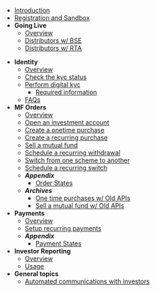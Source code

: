 - [Introduction](/)
- [Registration and Sandbox](/pages/registration-and-sandbox)
- **Going Live**
  - [Overview](/going-live/checklist)
  - [Distributors w/ BSE](/going-live/distributors-with-bse)
  - [Distributors w/ RTA](/going-live/distributors-with-rtas)
<!-- - [Quick start](/pages/quickstart) -->
- **Identity**
  - [Overview](/identity/overview)
  - [Check the kyc status](/identity/kyc-check)
  - [Perform digital kyc](/identity/kyc-request)
    - [Required information](/identity/required-information)
  - [FAQs](/identity/FAQs)  
- **MF Orders**
  - [Overview](/mf-transactions/overview)
  - [Open an investment account](/mf-transactions/investment-account)
  - [Create a onetime purchase](/mf-transactions/onetime-purchases)
  - [Create a recurring purchase](/mf-transactions/recurring-purchases)
  - [Sell a mutual fund](/mf-transactions/onetime-redemptions)
  - [Schedule a recurring withdrawal](/mf-transactions/recurring-redemptions)
  - [Switch from one scheme to another](/mf-transactions/onetime-switches)
  - [Schedule a recurring switch](/mf-transactions/recurring-switches)
  - ***Appendix***
    - [Order States](/mf-transactions/order-states)
  - ***Archives***
    - [One time purchases w/ Old APIs](/mf-transactions/onetime-purchases-old-apis)
    - [Sell a mutual fund w/ Old APIs](/mf-transactions/onetime-redemptions-old-apis)
- **Payments**
  - [Overview](/payments/overview)
  - [Setup recurring payments](/payments/nach)
  - ***Appendix***
    - [Payment States](/payments/payment-states)  
- **Investor Reporting**
  - [Overview](/pages/workflows/investor-reporting)
  - [Usage](/pages/workflows/investor-reporting-usage)
- **General topics**
  - [Automated communications with investors](/pages/workflows/automated-communication.md)  

<!--
- **Building blocks**
  - **Investor Onboarding**
    - **KYC**<sup style="color:red;"> Early Access</sup>
      - [Description](/pages/workflows/what-is-kyc)
      - [Recommended Sequence](/pages/workflows/video-kyc-steps)
      - [FAQs](/pages/workflows/video-kyc-faq)
  - **Orders**
    - [General FAQs](/pages/workflows/orders-faq)
    - [Order States](/pages/workflows/order-status)
    - **SIP**
      - [Create SIP Order](/pages/workflows/create-sip-order)
      - [Cancel SIP Order](/pages/workflows/cancel-sip-order)
      - [Cancel SIP Order Installment](/pages/workflows/cancel-sip-order-installment)
      - [FAQs](/pages/workflows/sip-faq)
    - **Instant Redemption**
      - [Description](/pages/workflows/instant-redemption-description)
      - [Recommended Sequence](/pages/workflows/instant-redemption-steps)
      - [FAQs](/pages/workflows/instant-redemption-faq)
  - **Communication**
    - [Automated communications with investors](/pages/workflows/automated-communication.md)  
  -[<div style="color:#fff;font-size:xx-small;visibility:hidden;">.</div>](/pages/deprecation-staging-instance)
-->


<!--
  - **Reports**
    - **Holdings**
      - [Description](/pages/workflows/what-is-capital-gains)
      - [Recommended Sequence](/pages/workflows/capital-gains-api)
      - [FAQs](/pages/workflows/capital-gains-faq)
    - **Capital Gains**<sup style="color:red;"> Early Access</sup>
      - [Description](/pages/workflows/what-is-capital-gains)
      - [Recommended Sequence](/pages/workflows/capital-gains-api)
      - [FAQs](/pages/workflows/capital-gains-faq)
    - **CAS**<sup style="color:red;"> Early Access</sup>
      - [Description](/pages/workflows/what-is-capital-gains)
      - [Recommended Sequence](/pages/workflows/capital-gains-api)
      - [FAQs](/pages/workflows/capital-gains-faq)

- **Additional Information**
  - [Support](/pages/additional-info/regarding-support)
-->

<!--
  - Investors
    - [Create an Investor](/pages/workflows/create-an-investor)
    - [Display Investor Details](/pages/workflows/display-investor-details)
    - [Update Investor Details](/pages/workflows/update-investor-details)
  - Mandates
    - [Create a Mandate](/pages/workflows/create-a-mandate)
    - [Check Existing Mandate](/pages/workflows/check-existing-mandate)
    - [Create E-Mandate](/pages/workflows/create-e-mandate)
  - Orders
    - [Create Lumpsum Order](/pages/workflows/create-lumpsum-order)
    - [Create SIP Order](/pages/workflows/create-sip-order)
    - [Update SIP Order](/pages/workflows/update-sip-order)
    - [Cancel SIP Order](/pages/workflows/cancel-sip-order)
    - [Cancel SIP Order Installment](/pages/workflows/cancel-sip-order-installment)
    - [Display SIP Orders](/pages/workflows/display-sip-orders)
    - [Sell/Redemption Order](/pages/workflows/sell-redemption-order)

    - [Check KYC status](/pages/workflows/kyc-status-check)
    - [File Upload](/pages/workflows/file-upload)
    - [Create Video KYC request](/pages/workflows/create-video-kyc)
    - [Fetch Video KYC status](/pages/workflows/create-video-kyc)-->
